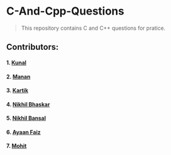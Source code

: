 # C-And-Cpp-Questions
> This repository contains C and C++ questions for pratice.

## Contributors:
#### 1. <a href="https://github.com/kunal121">Kunal</a>
#### 2. <a href="https://github.com/manangarg899">Manan</a>
#### 3. <a href="https://github.com/kartikgandhi">Kartik</a>
#### 4. <a href="https://github.com/nikhil16-bhaskar">Nikhil Bhaskar</a>
#### 5. <a href="https://github.com/nikhilbansal97">Nikhil Bansal</a>
#### 6. <a href="https://github.com/ayaanfaiz">Ayaan Faiz</a>
#### 7. <a href="https://github.com/mohit472">Mohit</a>


